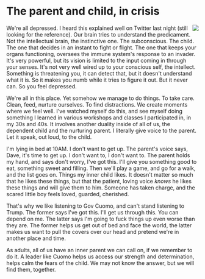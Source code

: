 # The parent and child, in crisis
<img src="http://scripting.com/images/2020/04/04/parentAndChild.png" border="0" align="right">We're all depressed. I heard this explained well on Twitter last night (still looking for the reference). Our brain tries to understand the predicament. Not the intellectual brain, the instinctive one. The subconscious. The child. The one that decides in an instant to fight or flight. The one that keeps your organs functioning, oversees the immune system's response to an invader. It's very powerful, but its vision is limited to the input coming in through your senses. It's not very well wired up to your conscious self, the intellect. Something is threatening you, it can detect that, but it doesn't understand what it is. So it makes you numb while it tries to figure it out. But it never can. So you feel depressed. 

We're all in this place. Yet somehow we manage to do things. To take care. Clean, feed, nurture ourselves. To find distractions. We create moments where we feel well. I've watched myself do this, and see myself doing something I learned in various workshops and classes I participated in, in my 30s and 40s. It involves another duality inside of all of us, the dependent child and the nurturing parent. I literally give voice to the parent. Let it speak, out loud, to the child.  

I'm lying in bed at 10AM. I don't want to get up. The parent's voice says, Dave, it's time to get up. I don't want to, I don't want to. The parent holds my hand, and says don't worry, I've got this. I'll give you something good to eat, something sweet and filling. Then we'll play a game, and go for a walk, and the list goes on. Things my inner child likes. It doesn't matter so much that he likes these things, but that the patient, loving voice <i>knows</i> he likes these things and will give them to him. Someone has taken charge, and the scared little boy feels loved, guarded, cherished. 

That's why we like listening to Gov Cuomo, and can't stand listening to Trump. The former says I've got this. I'll get us through this. You can depend on me. The latter says I'm going to fuck things up even worse than they are. The former helps us get out of bed and face the world, the latter makes us want to pull the covers over our head and pretend we're in another place and time.

As adults, all of us have an inner parent we can call on, if we remember to do it. A leader like Cuomo helps us access our strength and determination, helps calm the fears of the child. We may not know the answer, but we will find them, together. 

